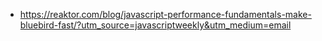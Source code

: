 
+ <https://reaktor.com/blog/javascript-performance-fundamentals-make-bluebird-fast/?utm_source=javascriptweekly&utm_medium=email>

